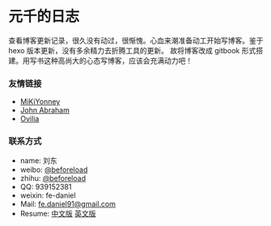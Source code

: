 元千的日志
=========

查看博客更新记录，很久没有动过，很惭愧。心血来潮准备动工开始写博客。鉴于 hexo 版本更新，没有多余精力去折腾工具的更新。
故将博客改成 gitbook 形式搭建。用写书这种高尚大的心态写博客，应该会充满动力吧！

### 友情链接

* [MiKiYonney](http://mikiyonney.github.io/)
* [John Abraham](http://hongqi.github.io/)
* [Ovilia](http://zhangwenli.com/)

### 联系方式

- name: 刘东
- weibo: [@beforeload](http://weibo.com/beforeload)
- zhihu: [@beforeload](http://www.zhihu.com/people/beforeload)
- QQ: 939152381
- weixin: fe-daniel
- Mail: [fe.daniel91@gmail.com](mailto:fe.daniel91@gmail.com)
- Resume: [中文版](http://liudong.me/resume/index.html) [英文版](http://liudong.me/resume/index-en.html)
